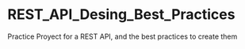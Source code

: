 # REST_API_Desing_Best_Practices
Practice Proyect for a REST API, and the best practices to create them
